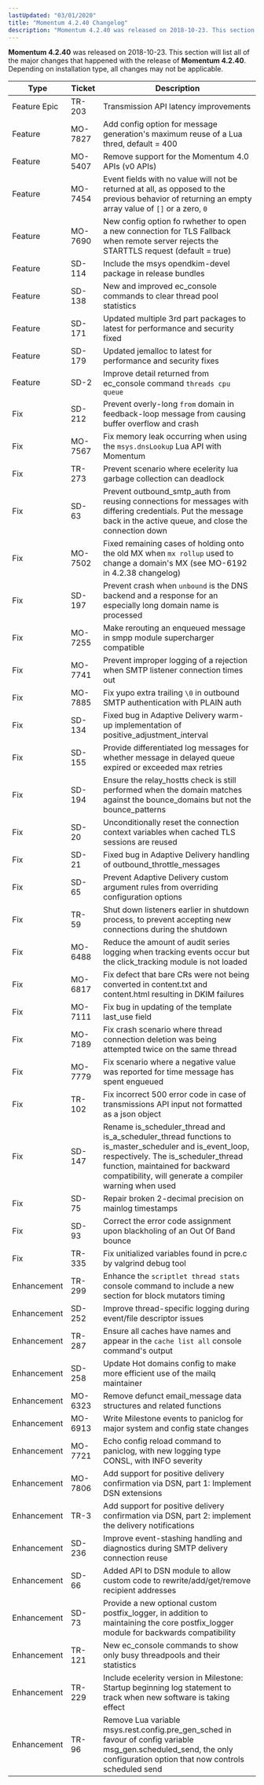 ```yaml
---
lastUpdated: "03/01/2020"
title: "Momentum 4.2.40 Changelog"
description: "Momentum 4.2.40 was released on 2018-10-23. This section will list all of the major changes that happened with the release of Momentum 4.2.40. Depending on installation type, all changes may not be applicable."
---
```


**Momentum 4.2.40** was released on 2018-10-23. This section will list all of the major changes that happened with the release of **Momentum 4.2.40**. Depending on installation type, all changes may not be applicable.

<a name="changelog.4-2-40.table"></a> 

| Type | Ticket | Description |
| --- | --- | --- |
| Feature Epic | TR-203 | Transmission API latency improvements |
| Feature | MO-7827 | Add config option for message generation's maximum reuse of a Lua thred, default = 400 |
| Feature | MO-5407 | Remove support for the Momentum 4.0 APIs (v0 APIs) |
| Feature | MO-7454 | Event fields with no value will not be returned at all, as opposed to the previous behavior of returning an empty array value of `[]` or a zero, `0` |
| Feature | MO-7690 | New config option fo rwhether to open a new connection for TLS Fallback when remote server rejects the STARTTLS request (default = true) |
| Feature | SD-114 | Include the msys opendkim-devel package in release bundles |
| Feature | SD-138 | New and improved ec_console commands to clear thread pool statistics |
| Feature | SD-171 | Updated multiple 3rd part packages to latest for performance and security fixed |
| Feature | SD-179 | Updated jemalloc to latest for performance and security fixes |
| Feature | SD-2 | Improve detail returned from ec_console command `threads cpu queue` |
| Fix | SD-212 | Prevent overly-long `from` domain in feedback-loop message from causing buffer overflow and crash |
| Fix | MO-7567 | Fix memory leak occurring when using the `msys.dnsLookup` Lua API with Momentum |
| Fix | TR-273 | Prevent scenario where ecelerity lua garbage collection can deadlock |
| Fix | SD-63 | Prevent outbound_smtp_auth from reusing connections for messages with differing credentials. Put the message back in the active queue, and close the connection down |
| Fix | MO-7502 | Fixed remaining cases of holding onto the old MX when `mx rollup` used to change a domain's MX (see MO-6192 in 4.2.38 changelog) |
| Fix | SD-197 | Prevent crash when `unbound` is the DNS backend and a response for an especially long domain name is processed |
| Fix | MO-7255 | Make rerouting an enqueued message in smpp module supercharger compatible |
| Fix | MO-7741 | Prevent improper logging of a rejection when SMTP listener connection times out |
| Fix | MO-7885 | Fix yupo extra trailing `\0` in outbound SMTP authentication with PLAIN auth |
| Fix | SD-134 | Fixed bug in Adaptive Delivery warm-up implementation of positive_adjustment_interval |
| Fix | SD-155 | Provide differentiated log messages for whether message in delayed queue expired or exceeded max retries |
| Fix | SD-194 | Ensure the relay_hostts check is still performed when the domain matches against the bounce_domains but not the bounce_patterns |
| Fix | SD-20 | Unconditionally reset the connection context variables when cached TLS sessions are reused |
| Fix | SD-21 | Fixed bug in Adaptive Delivery handling of outbound_throttle_messages |
| Fix | SD-65 | Prevent Adaptive Delivery custom argument rules from overriding configuration options |
| Fix | TR-59 | Shut down listeners earlier in shutdown process, to prevent accepting new connections during the shutdown |
| Fix | MO-6488 | Reduce the amount of audit series logging when tracking events occur but the click_tracking module is not loaded |
| Fix | MO-6817 | Fix defect that bare CRs were not being converted in content.txt and content.html resulting in DKIM failures |
| Fix | MO-7111 | Fix bug in updating of the template last_use field |
| Fix | MO-7189 | Fix crash scenario where thread connection deletion was being attempted twice on the same thread |
| Fix | MO-7779 | Fix scenario where a negative value was reported for time message has spent engueued |
| Fix | TR-102 | Fix incorrect 500 error code in case of transmissions API input not formatted as a json object |
| Fix | SD-147 | Rename is_scheduler_thread and is_a_scheduler_thread functions to is_master_scheduler and is_event_loop, respectively. The is_scheduler_thread function, maintained for backward compatibility, will generate a compiler warning when used |
| Fix | SD-75 | Repair broken 2-decimal precision on mainlog timestamps |
| Fix | SD-93 | Correct the error code assignment upon blackholing of an Out Of Band bounce |
| Fix | TR-335 | Fix unitialized variables found in pcre.c by valgrind debug tool |
| Enhancement | TR-299 | Enhance the `scriptlet thread stats` console command to include a new section for block mutators timing |
| Enhancement | SD-252 | Improve thread-specific logging during event/file descriptor issues |
| Enhancement | TR-287 | Ensure all caches have names and appear in the `cache list all` console command's output |
| Enhancement | SD-258 | Update Hot domains config to make more efficient use of the mailq maintainer |
| Enhancement | MO-6323 | Remove defunct email_message data structures and related functions |
| Enhancement | MO-6913 | Write Milestone events to paniclog for major system and config state changes |
| Enhancement | MO-7721 | Echo config reload command to paniclog, with new logging type CONSL, with INFO severity |
| Enhancement | MO-7806 | Add support for positive delivery confirmation via DSN, part 1: Implement DSN extensions |
| Enhancement | TR-3 | Add support for positive delivery confirmation via DSN, part 2: implement the delivery notifications |
| Enhancement | SD-236 | Improve event-stashing handling and diagnostics during SMTP delivery connection reuse |
| Enhancement | SD-66 | Added API to DSN module to allow custom code to rewrite/add/get/remove recipient addresses |
| Enhancement | SD-73 | Provide a new optional custom postfix_logger, in addition to maintaining the core postfix_logger module for backwards compatibility |
| Enhancement | TR-121 | New ec_console commands to show only busy threadpools and their statistics |
| Enhancement | TR-229 | Include ecelerity version in Milestone: Startup beginning log statement to track when new software is taking effect |
| Enhancement | TR-96 | Remove Lua variable msys.rest.config.pre_gen_sched in favour of config variable msg_gen.scheduled_send, the only configuration option that now controls scheduled send |